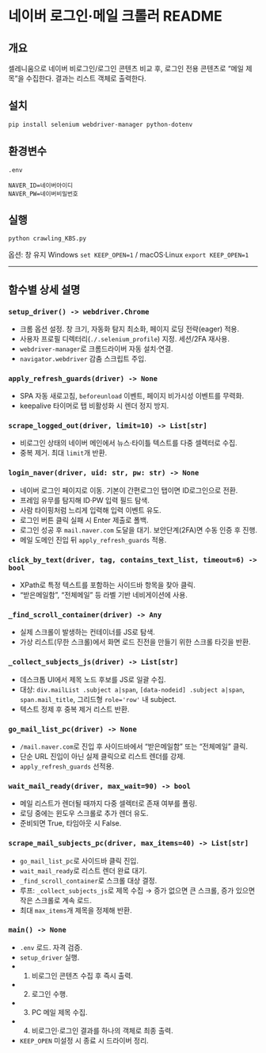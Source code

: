 # 네이버 로그인·메일 크롤러 README

## 개요

셀레니움으로 네이버 비로그인/로그인 콘텐츠 비교 후, 로그인 전용 콘텐츠로 “메일 제목”을 수집한다. 결과는 리스트 객체로 출력한다.

## 설치

```bash
pip install selenium webdriver-manager python-dotenv
```

## 환경변수

`.env`

```
NAVER_ID=네이버아이디
NAVER_PW=네이버비밀번호
```

## 실행

```bash
python crawling_KBS.py
```

옵션: 창 유지
Windows `set KEEP_OPEN=1` / macOS·Linux `export KEEP_OPEN=1`

---

## 함수별 상세 설명

### `setup_driver() -> webdriver.Chrome`

* 크롬 옵션 설정. 창 크기, 자동화 탐지 최소화, 페이지 로딩 전략(eager) 적용.
* 사용자 프로필 디렉터리(`./.selenium_profile`) 지정. 세션/2FA 재사용.
* `webdriver-manager`로 크롬드라이버 자동 설치·연결.
* `navigator.webdriver` 감춤 스크립트 주입.

### `apply_refresh_guards(driver) -> None`

* SPA 자동 새로고침, `beforeunload` 이벤트, 페이지 비가시성 이벤트를 무력화.
* keepalive 타이머로 탭 비활성화 시 렌더 정지 방지.

### `scrape_logged_out(driver, limit=10) -> List[str]`

* 비로그인 상태의 네이버 메인에서 뉴스·타이틀 텍스트를 다중 셀렉터로 수집.
* 중복 제거. 최대 `limit`개 반환.

### `login_naver(driver, uid: str, pw: str) -> None`

* 네이버 로그인 페이지로 이동. 기본이 간편로그인 탭이면 ID로그인으로 전환.
* 프레임 유무를 탐지해 ID·PW 입력 필드 탐색.
* 사람 타이핑처럼 느리게 입력해 입력 이벤트 유도.
* 로그인 버튼 클릭 실패 시 Enter 제출로 폴백.
* 로그인 성공 후 `mail.naver.com` 도달을 대기. 보안단계(2FA)면 수동 인증 후 진행.
* 메일 도메인 진입 뒤 `apply_refresh_guards` 적용.

### `click_by_text(driver, tag, contains_text_list, timeout=6) -> bool`

* XPath로 특정 텍스트를 포함하는 사이드바 항목을 찾아 클릭.
* “받은메일함”, “전체메일” 등 라벨 기반 네비게이션에 사용.

### `_find_scroll_container(driver) -> Any`

* 실제 스크롤이 발생하는 컨테이너를 JS로 탐색.
* 가상 리스트(무한 스크롤)에서 화면 로드 진전을 만들기 위한 스크롤 타깃을 반환.

### `_collect_subjects_js(driver) -> List[str]`

* 데스크톱 UI에서 제목 노드 후보를 JS로 일괄 수집.
* 대상: `div.mailList .subject a|span`, `[data-nodeid] .subject a|span`, `span.mail_title`, 그리드형 `role='row'` 내 subject.
* 텍스트 정제 후 중복 제거 리스트 반환.

### `go_mail_list_pc(driver) -> None`

* `/mail.naver.com`로 진입 후 사이드바에서 “받은메일함” 또는 “전체메일” 클릭.
* 단순 URL 진입이 아닌 실제 클릭으로 리스트 렌더를 강제.
* `apply_refresh_guards` 선적용.

### `wait_mail_ready(driver, max_wait=90) -> bool`

* 메일 리스트가 렌더될 때까지 다중 셀렉터로 존재 여부를 폴링.
* 로딩 중에는 윈도우 스크롤로 추가 렌더 유도.
* 준비되면 True, 타임아웃 시 False.

### `scrape_mail_subjects_pc(driver, max_items=40) -> List[str]`

* `go_mail_list_pc`로 사이드바 클릭 진입.
* `wait_mail_ready`로 리스트 렌더 완료 대기.
* `_find_scroll_container`로 스크롤 대상 결정.
* 루프: `_collect_subjects_js`로 제목 수집 → 증가 없으면 큰 스크롤, 증가 있으면 작은 스크롤로 계속 로드.
* 최대 `max_items`개 제목을 정제해 반환.

### `main() -> None`

* `.env` 로드. 자격 검증.
* `setup_driver` 실행.
* 1. 비로그인 콘텐츠 수집 후 즉시 출력.
* 2. 로그인 수행.
* 3. PC 메일 제목 수집.
* 4. 비로그인·로그인 결과를 하나의 객체로 최종 출력.
* `KEEP_OPEN` 미설정 시 종료 시 드라이버 정리.
